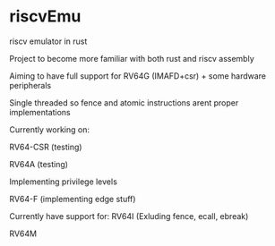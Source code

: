 # riscvEmu
riscv emulator in rust

Project to become more familiar with both rust and riscv assembly

Aiming to have full support for RV64G (IMAFD+csr) + some hardware peripherals

Single threaded so fence and atomic instructions arent proper implementations


Currently working on:

RV64-CSR (testing)

RV64A (testing)

Implementing privilege levels

RV64-F (implementing edge stuff)

Currently have support for:
RV64I (Exluding fence, ecall, ebreak)

RV64M
